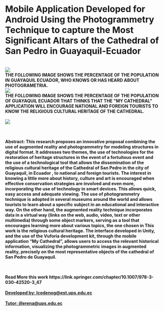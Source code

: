 <h1>Mobile Application Developed for Android Using the Photogrammetry Technique to capture the Most Significant Altars of the Cathedral of San Pedro in Guayaquil-Ecuador</h1>
<br>
<img src="https://user-images.githubusercontent.com/54017353/62852188-518c6e80-bcae-11e9-9c7a-b57fd4aa6edd.png">
<br>
<Strong>THE FOLLOWING IMAGE SHOWS THE PERCENTAGE OF THE POPULATION IN GUAYAQUIL ECUADOR, WHO KNOWS OR HAS HEARD ABOUT PHOTOGRAMETRIA.</Strong>
<br>
<img src="https://user-images.githubusercontent.com/54017353/62853360-b7c6c080-bcb1-11e9-92d5-c40e1bf3197e.JPG">
<br>
<Strong>THE FOLLOWING IMAGE SHOWS THE PERCENTAGE OF THE POPULATION OF GUAYAQUIL ECUADOR THAT THINKS THAT THE "MY CATHEDRAL" APPLICATION WILL ENCOURAGE NATIONAL AND FOREIGN TOURISTS TO KNOW THE RELIGIOUS CULTURAL HERITAGE OF THE CATHEDRAL.</>
<br>
<br>
<img src="https://user-images.githubusercontent.com/54017353/62853816-1a6c8c00-bcb3-11e9-8a1e-beb1418a92e1.JPG">
<br>
<br>
<br>
<p style=”text-align: justify;”>Abstract: This research proposes an innovative proposal combining the use of augmented reality and photogrammetry for modeling structures in digital format. It addresses two themes, the use of technologies for the restoration of heritage structures in the event of a fortuitous event and the use of a technological tool that allows the dissemination of the religious cultural heritage of the Cathedral of San Pedro in the city of Guayaquil, in Ecuador , to national and foreign tourists. The interest in knowing a little more about history, culture and art is encouraged when effective conservation strategies are involved and even more, incorporating the use of technology in smart devices. This allows quick, easy access and adequate viewing. The use of photogrammetry technique is adopted in several museums around the world and allows tourists to learn about a specific subject in an educational and interactive way. On the other hand, the augmented reality technique incorporates data in a virtual way (links on the web, audio, video, text or other multimedia) through some object markers, serving as a tool that encourages learning more about various topics, the one chosen in This work is the religious cultural heritage. The interface developed in Unity, and the use of the Vuforia development kit, through the mobile application “My Cathedral”, allows users to access the relevant historical information, visualizing the photogrammetric images in augmented reality, precisely on the most representative objects of the cathedral of San Pedro de Guayaquil.</p>
<br>
<br>
<Strong>Read More this work</Strong> https://link.springer.com/chapter/10.1007/978-3-030-42520-3_47
<br>
<br>
<a href="mailto:lcedenog@est.ups.edu.ec" target="_blank">Developed by: lcedenog@est.ups.edu.ec</a>
<br>
<br>
<a href="mailto:jllerena@ups.edu.ec" target="_blank">Tutor: jllerena@ups.edu.ec</a>

